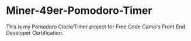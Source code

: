 # Miner-49er-Pomodoro-Timer
This is my Pomodoro Clock/Timer project for Free Code Camp's Front End Developer Certification.
